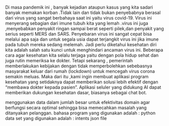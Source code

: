 Di masa pandemik ini , banyak kejadian ataupun kasus yang kita sadari banyak memakan korban .Tidak lain dan tidak bukan penyebabnya berasal dari virus yang sangat berbahaya saat ini  yaitu virus covid-19. Virus ini menyerang sebagian dari imune tubuh kita yang lemah .virus ini juga ,menyebabkan penyakit ringan sampai berat seperti pilek,dan penyakit yang serius seperti MERS dan SARS. 
Penyebaran virus ini sangat cepat bisa melalui apa saja dan untuk segala usia dapat terjangkit virus ini jika imune pada tubuh mereka sedang melemah. Jadi perlu diketahui kesehatan diri kita adalah salah satu kunci untuk menghindari ancaman virus ini. 
Beberapa cara agar kesehatan kita selalu terjaga yaitu dengan pola hidup sehat dan juga rutin memeriksa ke dokter. Tetapi sekarang , pemerintah memberlakukan kebijakan dengan  tidak memperbolehkan sebebasnya masyarakat keluar dari rumah (lockdown)  untuk mencegah virus corona semakin meluas.
Maka dari itu ,kami ingin membuat aplikasi program kesehatan yang setidaknya dapat memberikan solusi lebih efektif dengan “membawa dokter kepada pasien”. Aplikasi seluler yang didukung AI dapat memberikan dukungan kesehatan dasar, biasanya sebagai chat bot.

menggunakan data dalam jumlah besar untuk efektivitas domain agar berfungsi secara optimal sehingga bisa memecahkan masalah yang ditanyakan pelanggan.
bahasa program yang digunakan adalah : python 
data set yang digunakan adalah : intents json file 
